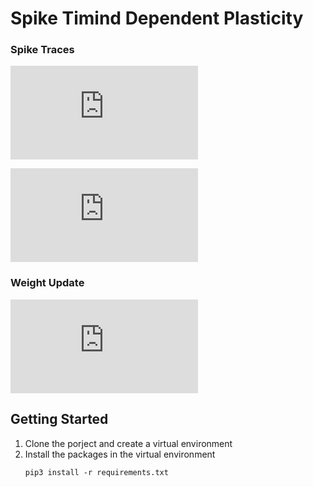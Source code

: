 # Spike Timind Dependent Plasticity

### Spike Traces

![pre_synaptic_trace](https://latex.codecogs.com/gif.latex?%5Ctau_&plus;%20%5Cfrac%7Bd%20x%5E%7Bpre%7D%20%7D%7Bdt%7D%3D-x%5E%7Bpre%7D&plus;%5Cdelta%28t-t%5E%7Bpre%7D%29)

![post_synaptic_trace](https://latex.codecogs.com/gif.latex?%5Ctau_-%20%5Cfrac%7Bd%20y%5E%7Bpost%7D%20%7D%7Bdt%7D%3D-y%5E%7Bpost%7D&plus;%5Cdelta%28t-t%5E%7Bpost%7D%29)

### Weight Update

![weight_update](https://latex.codecogs.com/gif.latex?%5Cfrac%7Bd%7D%7Bdt%7Dw%3DA_&plus;%20x%5E%7Bpre%7D%20%5Cdelta%28t-t%5E%7Bpost%7D%29%20-%20A_-%20y%5E%7Bpost%7D%20%5Cdelta%28t-t%5E%7Bpost%7D%29)

## Getting Started
1. Clone the porject and create a virtual environment
2. Install the packages in the virtual environment
      ```
      pip3 install -r requirements.txt
      ```
